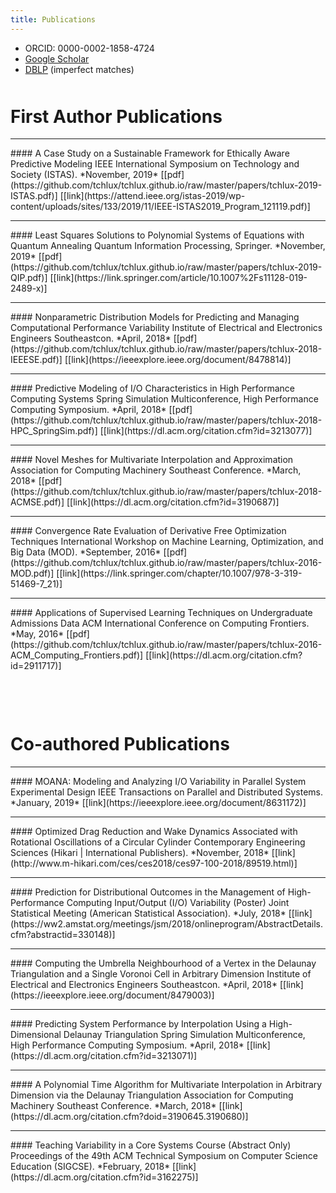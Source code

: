 ```yaml
---
title: Publications
---
```


- ORCID: 0000-0002-1858-4724
- [Google Scholar](https://scholar.google.com/citations?user=wamfO3sAAAAJ&hl=en)
- [DBLP](https://dblp.org/pers/hd/l/Lux:Thomas) (imperfect matches)

<p style="margin-bottom:50px;"></p>

# First Author Publications

<hr>
#### A Case Study on a Sustainable Framework for Ethically Aware Predictive Modeling
IEEE International Symposium on Technology and Society (ISTAS). *November, 2019* [[pdf](https://github.com/tchlux/tchlux.github.io/raw/master/papers/tchlux-2019-ISTAS.pdf)] [[link](https://attend.ieee.org/istas-2019/wp-content/uploads/sites/133/2019/11/IEEE-ISTAS2019_Program_121119.pdf)]

<hr>
#### Least Squares Solutions to Polynomial Systems of Equations with Quantum Annealing
Quantum Information Processing, Springer. *November, 2019* [[pdf](https://github.com/tchlux/tchlux.github.io/raw/master/papers/tchlux-2019-QIP.pdf)] [[link](https://link.springer.com/article/10.1007%2Fs11128-019-2489-x)]

<hr>
#### Nonparametric Distribution Models for Predicting and Managing Computational Performance Variability
Institute of Electrical and Electronics Engineers Southeastcon. *April, 2018* [[pdf](https://github.com/tchlux/tchlux.github.io/raw/master/papers/tchlux-2018-IEEESE.pdf)] [[link](https://ieeexplore.ieee.org/document/8478814)]

<hr>
#### Predictive Modeling of I/O Characteristics in High Performance Computing Systems
Spring Simulation Multiconference, High Performance Computing Symposium. *April, 2018* [[pdf](https://github.com/tchlux/tchlux.github.io/raw/master/papers/tchlux-2018-HPC_SpringSim.pdf)] [[link](https://dl.acm.org/citation.cfm?id=3213077)]

<hr>
#### Novel Meshes for Multivariate Interpolation and Approximation
Association for Computing Machinery Southeast Conference. *March, 2018* [[pdf](https://github.com/tchlux/tchlux.github.io/raw/master/papers/tchlux-2018-ACMSE.pdf)] [[link](https://dl.acm.org/citation.cfm?id=3190687)]

<hr>
#### Convergence Rate Evaluation of Derivative Free Optimization Techniques
International Workshop on Machine Learning, Optimization, and Big Data (MOD). *September, 2016* [[pdf](https://github.com/tchlux/tchlux.github.io/raw/master/papers/tchlux-2016-MOD.pdf)] [[link](https://link.springer.com/chapter/10.1007/978-3-319-51469-7_21)]

<hr>
#### Applications of Supervised Learning Techniques on Undergraduate Admissions Data 
ACM International Conference on Computing Frontiers. *May, 2016* [[pdf](https://github.com/tchlux/tchlux.github.io/raw/master/papers/tchlux-2016-ACM_Computing_Frontiers.pdf)] [[link](https://dl.acm.org/citation.cfm?id=2911717)]



<p style="margin-bottom:100px;"></p>

# Co-authored Publications

<hr>
#### MOANA: Modeling and Analyzing I/O Variability in Parallel System Experimental Design
IEEE Transactions on Parallel and Distributed Systems. *January, 2019* [[link](https://ieeexplore.ieee.org/document/8631172)]

<hr>
#### Optimized Drag Reduction and Wake Dynamics Associated with Rotational Oscillations of a Circular Cylinder
Contemporary Engineering Sciences (Hikari | International Publishers). *November, 2018* [[link](http://www.m-hikari.com/ces/ces2018/ces97-100-2018/89519.html)]

<hr>
#### Prediction for Distributional Outcomes in the Management of High-Performance Computing Input/Output (I/O) Variability (Poster)
Joint Statistical Meeting (American Statistical Association). *July, 2018* [[link](https://ww2.amstat.org/meetings/jsm/2018/onlineprogram/AbstractDetails.cfm?abstractid=330148)]

<hr>
#### Computing the Umbrella Neighbourhood of a Vertex in the Delaunay Triangulation and a Single Voronoi Cell in Arbitrary Dimension
Institute of Electrical and Electronics Engineers Southeastcon. *April, 2018* [[link](https://ieeexplore.ieee.org/document/8479003)]

<hr>
#### Predicting System Performance by Interpolation Using a High-Dimensional Delaunay Triangulation
Spring Simulation Multiconference, High Performance Computing Symposium. *April, 2018* [[link](https://dl.acm.org/citation.cfm?id=3213071)]

<hr>
#### A Polynomial Time Algorithm for Multivariate Interpolation in Arbitrary Dimension via the Delaunay Triangulation
Association for Computing Machinery Southeast Conference. *March, 2018* [[link](https://dl.acm.org/citation.cfm?doid=3190645.3190680)]

<hr>
#### Teaching Variability in a Core Systems Course (Abstract Only)
Proceedings of the 49th ACM Technical Symposium on Computer Science Education (SIGCSE). *February, 2018* [[link](https://dl.acm.org/citation.cfm?id=3162275)]
